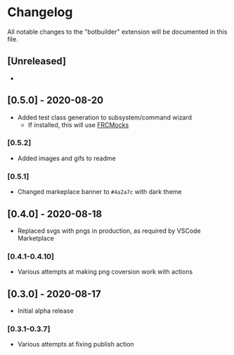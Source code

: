 # Changelog

All notable changes to the "botbuilder" extension will be documented in this file.

## [Unreleased]
 - 

## [0.5.0] - 2020-08-20
 - Added test class generation to subsystem/command wizard
   - If installed, this will use [FRCMocks](https://github.com/gregk27/frcmocks)

### [0.5.2]
 - Added images and gifs to readme

### [0.5.1]
 - Changed markeplace banner to `#4a2a7c` with dark theme

## [0.4.0] - 2020-08-18
 - Replaced svgs with pngs in production, as required by VSCode Marketplace

### [0.4.1-0.4.10]
 - Various attempts at making png coversion work with actions

## [0.3.0] - 2020-08-17
- Initial alpha release

### [0.3.1-0.3.7]
 - Various attempts at fixing publish action
